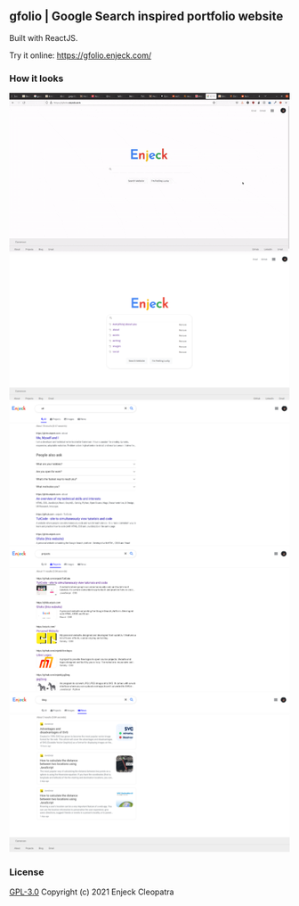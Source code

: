 ## gfolio | Google Search inspired portfolio website

Built with ReactJS.

Try it online: https://gfolio.enjeck.com/

### How it looks
<kbd>
<img src="screenshots/gfolio.gif"  />
 </kbd>
<kbd>
<img src="screenshots/gfolio1.png"/>
</kbd>
<kbd>
<img src="screenshots/gfolio2.png"/>
</kbd>
<kbd>
<img src="screenshots/gfolio3.png"/>
</kbd>
<kbd>
<img src="screenshots/gfolio4.png"/>
</kbd>

### License

[GPL-3.0](LICENSE) Copyright (c) 2021 Enjeck Cleopatra

